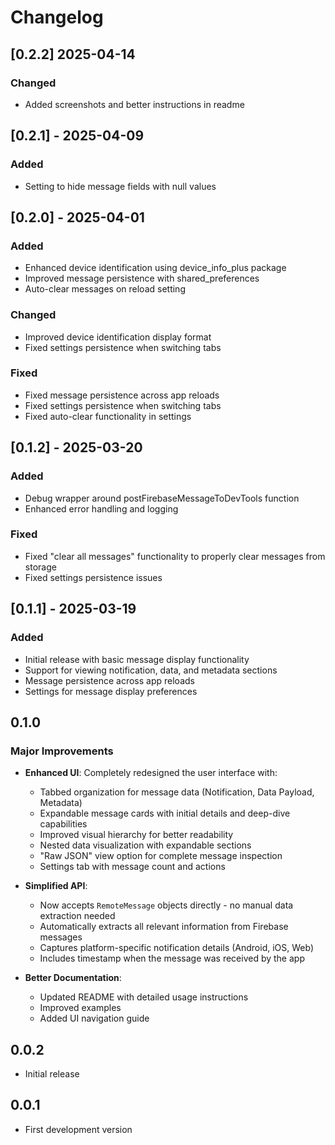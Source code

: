 # Changelog

## [0.2.2] 2025-04-14

### Changed
- Added screenshots and better instructions in readme


## [0.2.1] - 2025-04-09

### Added
- Setting to hide message fields with null values


## [0.2.0] - 2025-04-01

### Added
- Enhanced device identification using device_info_plus package
- Improved message persistence with shared_preferences
- Auto-clear messages on reload setting


### Changed
- Improved device identification display format
- Fixed settings persistence when switching tabs

### Fixed
- Fixed message persistence across app reloads
- Fixed settings persistence when switching tabs
- Fixed auto-clear functionality in settings

## [0.1.2] - 2025-03-20

### Added
- Debug wrapper around postFirebaseMessageToDevTools function
- Enhanced error handling and logging

### Fixed
- Fixed "clear all messages" functionality to properly clear messages from storage
- Fixed settings persistence issues

## [0.1.1] - 2025-03-19

### Added
- Initial release with basic message display functionality
- Support for viewing notification, data, and metadata sections
- Message persistence across app reloads
- Settings for message display preferences

## 0.1.0

### Major Improvements

* **Enhanced UI**: Completely redesigned the user interface with:
  * Tabbed organization for message data (Notification, Data Payload, Metadata)
  * Expandable message cards with initial details and deep-dive capabilities
  * Improved visual hierarchy for better readability
  * Nested data visualization with expandable sections
  * "Raw JSON" view option for complete message inspection
  * Settings tab with message count and actions

* **Simplified API**: 
  * Now accepts `RemoteMessage` objects directly - no manual data extraction needed
  * Automatically extracts all relevant information from Firebase messages
  * Captures platform-specific notification details (Android, iOS, Web)
  * Includes timestamp when the message was received by the app

* **Better Documentation**:
  * Updated README with detailed usage instructions
  * Improved examples
  * Added UI navigation guide

## 0.0.2

* Initial release

## 0.0.1

* First development version
